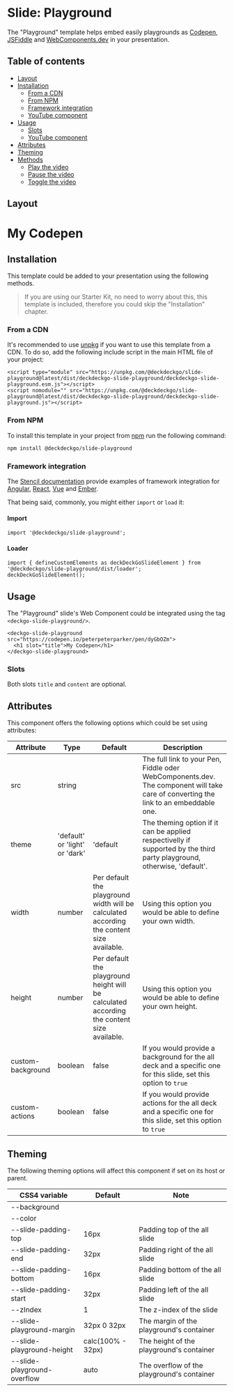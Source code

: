 # Slide: Playground

The "Playground" template helps embed easily playgrounds as [Codepen](https://codepen.io), [JSFiddle](https://jsfiddle.net/) and [WebComponents.dev](https://webcomponents.dev) in your presentation.

## Table of contents

- [Layout](#app-slide-playground-layout)
- [Installation](#app-slide-playground-installation)
  - [From a CDN](#app-slide-playground-from-a-cdn)
  - [From NPM](#app-slide-playground-from-npm)
  - [Framework integration](#app-slide-playground-framework-integration)
  - [YouTube component](#app-slide-playground-youtube-component)
- [Usage](#app-slide-playground-usage)
  - [Slots](#app-slide-playground-slots)
  - [YouTube component](#app-slide-playground-youtube-component)
- [Attributes](#app-slide-playground-attributes)
- [Theming](#app-slide-playground-theming)
- [Methods](#app-slide-playground-methods)
  - [Play the video](#app-slide-playground-play-the-video)
  - [Pause the video](#app-slide-playground-pause-the-video)
  - [Toggle the video](#app-slide-playground-toggle-the-video)

## Layout

<div class="container ion-margin">
  <deckgo-deck embedded={true}>
    <deckgo-slide-playground src="https://codepen.io/peterpeterparker/pen/dyGbOZm">
      <h1 slot="title">My Codepen</h1>
    </deckgo-slide-playground>
  </deckgo-deck>
</div>

## Installation

This template could be added to your presentation using the following methods.

> If you are using our Starter Kit, no need to worry about this, this template is included, therefore you could skip the "Installation" chapter.

### From a CDN

It's recommended to use [unpkg](https://unpkg.com/) if you want to use this template from a CDN. To do so, add the following include script in the main HTML file of your project:

```
<script type="module" src="https://unpkg.com/@deckdeckgo/slide-playground@latest/dist/deckdeckgo-slide-playground/deckdeckgo-slide-playground.esm.js"></script>
<script nomodule="" src="https://unpkg.com/@deckdeckgo/slide-playground@latest/dist/deckdeckgo-slide-playground/deckdeckgo-slide-playground.js"></script>
```

### From NPM

To install this template in your project from [npm](https://www.npmjs.com/package/@deckdeckgo/slide-playground) run the following command:

```bash
npm install @deckdeckgo/slide-playground
```

### Framework integration

The [Stencil documentation](https://stenciljs.com/docs/overview) provide examples of framework integration for [Angular](https://stenciljs.com/docs/angular), [React](https://stenciljs.com/docs/react), [Vue](https://stenciljs.com/docs/vue) and [Ember](https://stenciljs.com/docs/ember).

That being said, commonly, you might either `import` or `load` it:

#### Import

```
import '@deckdeckgo/slide-playground';
```

#### Loader

```
import { defineCustomElements as deckDeckGoSlideElement } from '@deckdeckgo/slide-playground/dist/loader';
deckDeckGoSlideElement();
```

## Usage

The "Playground" slide's Web Component could be integrated using the tag `<deckgo-slide-playground/>`.

```
<deckgo-slide-playground src="https://codepen.io/peterpeterparker/pen/dyGbOZm">
  <h1 slot="title">My Codepen</h1>
</deckgo-slide-playground>
```

### Slots

Both slots `title` and `content` are optional.

## Attributes

This component offers the following options which could be set using attributes:

| Attribute         | Type                           | Default                                                                                    | Description                                                                                                                         |
| ----------------- | ------------------------------ | ------------------------------------------------------------------------------------------ | ----------------------------------------------------------------------------------------------------------------------------------- |
| src               | string                         |                                                                                            | The full link to your Pen, Fiddle oder WebComponents.dev. The component will take care of converting the link to an embeddable one. |
| theme             | 'default' or 'light' or 'dark' | 'default                                                                                   | The theming option if it can be applied respectivelly if supported by the third party playground, otherwise, 'default'.             |
| width             | number                         | Per default the playground width will be calculated according the content size available.  | Using this option you would be able to define your own width.                                                                       |
| height            | number                         | Per default the playground height will be calculated according the content size available. | Using this option you would be able to define your own height.                                                                      |
| custom-background | boolean                        | false                                                                                      | If you would provide a background for the all deck and a specific one for this slide, set this option to `true`                     |
| custom-actions    | boolean                        | false                                                                                      | If you would provide actions for the all deck and a specific one for this slide, set this option to `true`                          |

## Theming

The following theming options will affect this component if set on its host or parent.

| CSS4 variable               | Default           | Note                                       |
| --------------------------- | ----------------- | ------------------------------------------ |
| --background                |                   |                                            |
| --color                     |                   |                                            |
| --slide-padding-top         | 16px              | Padding top of the all slide               |
| --slide-padding-end         | 32px              | Padding right of the all slide             |
| --slide-padding-bottom      | 16px              | Padding bottom of the all slide            |
| --slide-padding-start       | 32px              | Padding left of the all slide              |
| --zIndex                    | 1                 | The z-index of the slide                   |
| --slide-playground-margin   | 32px 0 32px       | The margin of the playground's container   |
| --slide-playground-height   | calc(100% - 32px) | The height of the playground's container   |
| --slide-playground-overflow | auto              | The overflow of the playground's container |

[deckdeckgo]: https://deckdeckgo.com
